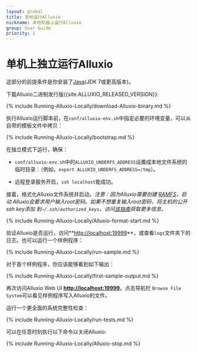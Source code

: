 ```yaml
---
layout: global
title: 本地运行Alluxio
nickname: 本地机器上运行Alluxio
group: User Guide
priority: 1
---
```


# 单机上独立运行Alluxio

这部分的前提条件是你安装了[Java](Java-Setup.html)(JDK 7或更高版本)。

下载Alluxio二进制发行版{{site.ALLUXIO_RELEASED_VERSION}}:

{% include Running-Alluxio-Locally/download-Alluxio-binary.md %}

执行Alluxio运行脚本前，在`conf/alluxio-env.sh`中指定必要的环境变量，可以从自带的模板文件中拷贝：

{% include Running-Alluxio-Locally/bootstrap.md %}

在独立模式下运行，确保：

* `conf/alluxio-env.sh`中的`ALLUXIO_UNDERFS_ADDRESS`设置成本地文件系统的临时目录：（例如，`export ALLUXIO_UNDERFS_ADDRESS=/tmp`）。

* 远程登录服务开启，`ssh localhost`能成功。

接着，格式化Alluxio文件系统并启动。*注意：因为Alluxio需要创建
[RAMFS](https://www.kernel.org/doc/Documentation/filesystems/ramfs-rootfs-initramfs.txt)，启动
Alluxio会要求用户输入root密码。如果不想重复输入root密码，将主机的公开ssh key添加
到`~/.ssh/authorized_keys`。访问[该指南](http://www.linuxproblem.org/art_9.html)获取更多信息。*

{% include Running-Alluxio-Locally/Alluxio-format-start.md %}

验证Alluxio是否运行，访问**[http://localhost:19999](http://localhost:19999)**，或查看`logs`文件夹下的
日志。也可以运行一个样例程序：

{% include Running-Alluxio-Locally/run-sample.md %}

对于首个样例程序，你应该能够看到如下输出：

{% include Running-Alluxio-Locally/first-sample-output.md %}

再次访问Alluxio Web UI **[http://localhost:19999](http://localhost:19999)**。点击导航栏
`Browse File System`可以看见样例程序写入Alluxio的文件。


运行一个更全面的系统完整性检查：

{% include Running-Alluxio-Locally/run-tests.md %}

可以在任意时刻执行以下命令以关闭Alluxio:

{% include Running-Alluxio-Locally/Alluxio-stop.md %}
